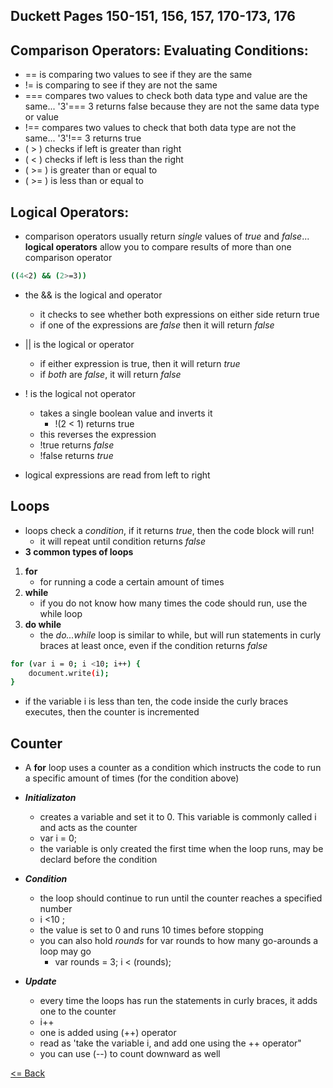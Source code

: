 ## Duckett Pages 150-151, 156, 157, 170-173, 176

## Comparison Operators: Evaluating Conditions:

* == is comparing two values to see if they are the same
* != is comparing to see if they are not the same
* === compares two values to check both data type and value are the same... '3'=== 3 returns false because they are not the same data type or value
* !== compares two values to check that both data type are not the same... '3'!== 3 returns true
* ( > ) checks if left is greater than right
* ( < ) checks if left is less than the right
* ( >= ) is greater than or equal to
* ( >= ) is less than or equal to

## Logical Operators:

- comparison operators usually return *single* values of *true* and *false*... **logical operators** allow you to compare results of more than one comparison operator

```bash
((4<2) && (2>=3))
```
- the && is the logical and operator
    - it checks to see whether both expressions on either side return true
    - if one of the expressions are *false* then it will return *false*

- || is the logical or operator

    - if either expression is true, then it will return *true*
    - if *both* are *false*, it will return *false*
- ! is the logical not operator
    - takes a single boolean value and inverts it
        - !(2 < 1) returns true
    - this reverses the expression
    - !true returns *false*
    - !false returns *true*

- logical expressions are read from left to right

## Loops
- loops check a *condition*, if it returns *true*, then the code block will run!
    - it will repeat until condition returns *false*
- **3 common types of loops**
1. **for**
    - for running a code a certain amount of times
2. **while**
    - if you do not know how many times the code should run, use the while loop
3. **do while**
    - the *do...while* loop is similar to while, but will run statements in curly braces at least once, even if the condition returns *false*

```bash
for (var i = 0; i <10; i++) {
    document.write(i);
}
```
- if the variable i is less than ten, the code inside the curly braces executes, then the counter is incremented

## Counter

- A **for** loop uses a counter as a condition which instructs the code to run a specific amount of times
(for the condition above)

- ***Initializaton***
    - creates a variable and set it to 0. This variable is commonly called i and acts as the counter
    - var i = 0;
    - the variable is only created the first time when the loop runs, may be declard before the condition
- ***Condition***
    - the loop should continue to run until the counter reaches a specified number
    - i <10 ;
    - the value is set to 0 and runs 10 times before stopping
    - you can also hold *rounds* for var rounds to how many go-arounds a loop may go
        - var rounds = 3;
            i < (rounds);
- ***Update***
    - every time the loops has run the statements in curly braces, it adds one to the counter
    - i++
    - one is added using (++) operator
    - read as 'take the variable i, and add one using the ++ operator"
    - you can use (--) to count downward as well


[<= Back](README.md)